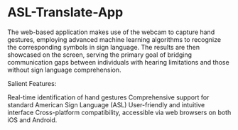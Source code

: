 # ASL-Translate-App

The web-based application makes use of the webcam to capture hand gestures, employing advanced machine learning algorithms to recognize the corresponding symbols in sign language. The results are then showcased on the screen, serving the primary goal of bridging communication gaps between individuals with hearing limitations and those without sign language comprehension.

Salient Features:

Real-time identification of hand gestures
Comprehensive support for standard American Sign Language (ASL)
User-friendly and intuitive interface
Cross-platform compatibility, accessible via web browsers on both iOS and Android.
